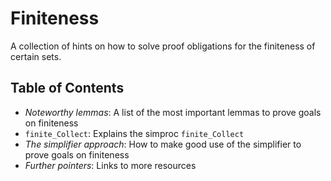 # Finiteness
A collection of hints on how to solve proof obligations for the finiteness of certain sets.

## Table of Contents
- *Noteworthy lemmas*: A list of the most important lemmas to prove goals on finiteness
- `finite_Collect`: Explains the simproc `finite_Collect`
- *The simplifier approach*: How to make good use of the simplifier to prove goals on finiteness
- *Further pointers*: Links to more resources